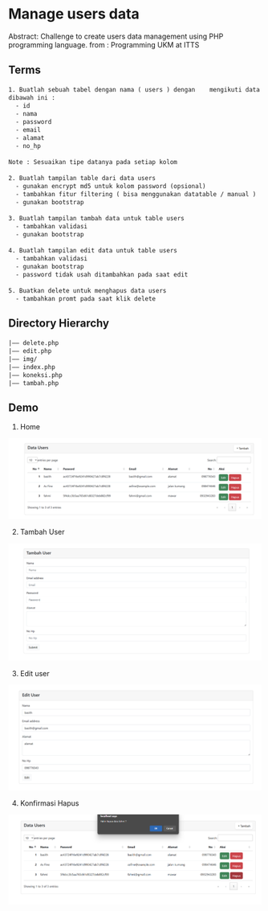 # Manage users data

Abstract: Challenge to create users data management using PHP programming language.
from : Programming UKM at ITTS

## Terms

```
1. Buatlah sebuah tabel dengan nama ( users ) dengan    mengikuti data dibawah ini :
  - id
  - nama
  - password
  - email
  - alamat
  - no_hp

Note : Sesuaikan tipe datanya pada setiap kolom

2. Buatlah tampilan table dari data users
  - gunakan encrypt md5 untuk kolom password (opsional)
  - tambahkan fitur filtering ( bisa menggunakan datatable / manual )
  - gunakan bootstrap

3. Buatlah tampilan tambah data untuk table users
  - tambahkan validasi
  - gunakan bootstrap

4. Buatlah tampilan edit data untuk table users
  - tambahkan validasi
  - gunakan bootstrap
  - password tidak usah ditambahkan pada saat edit

5. Buatkan delete untuk menghapus data users
  - tambahkan promt pada saat klik delete
```

## Directory Hierarchy

```
|—— delete.php
|—— edit.php
|—— img/
|—— index.php
|—— koneksi.php
|—— tambah.php
```
## Demo

1. Home

![Home](./img/home.png)

2. Tambah User

![Form tambah user](./img/tambah-user.png)

3. Edit user

![Form edit user](./img/edit-user.png)

4. Konfirmasi Hapus

![Konfirmasi hapus](./img/konfirmasi-hapus.png)